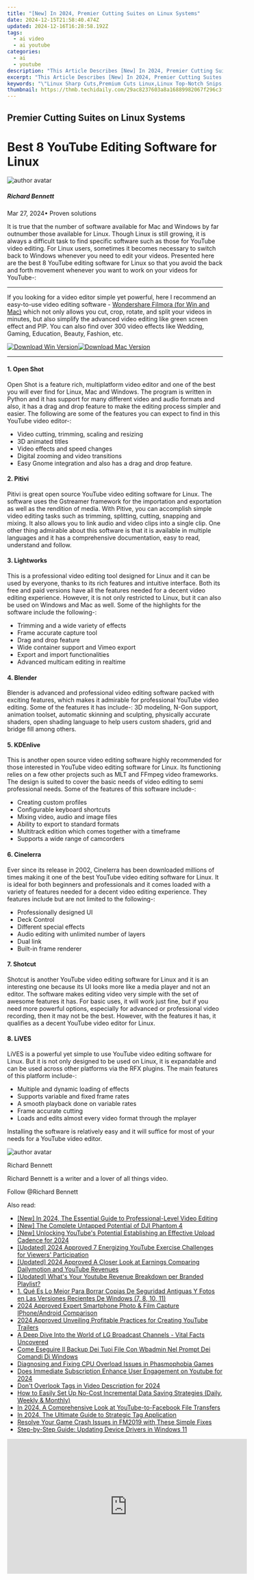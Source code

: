 ```yaml
---
title: "[New] In 2024, Premier Cutting Suites on Linux Systems"
date: 2024-12-15T21:58:40.474Z
updated: 2024-12-16T16:28:58.192Z
tags:
  - ai video
  - ai youtube
categories:
  - ai
  - youtube
description: "This Article Describes [New] In 2024, Premier Cutting Suites on Linux Systems"
excerpt: "This Article Describes [New] In 2024, Premier Cutting Suites on Linux Systems"
keywords: "\"Linux Sharp Cuts,Premium Cuts Linux,Linux Top-Notch Snips,Elite Linux Trimming,Premier Linux Edges,High-Quality Linux Slice,Excellent Linux Trim\""
thumbnail: https://thmb.techidaily.com/29ac8237603a8a16889982067f296c3f071e4f84b086086a9248bc69fcf254fa.jpg
---
```


## Premier Cutting Suites on Linux Systems

# Best 8 YouTube Editing Software for Linux

![author avatar](https://images.wondershare.com/filmora/article-images/richard-bennett.jpg)

##### Richard Bennett

 Mar 27, 2024• Proven solutions

 It is true that the number of software available for Mac and Windows by far outnumber those available for Linux. Though Linux is still growing, it is always a difficult task to find specific software such as those for YouTube video editing. For Linux users, sometimes it becomes necessary to switch back to Windows whenever you need to edit your videos. Presented here are the best 8 YouTube editing software for Linux so that you avoid the back and forth movement whenever you want to work on your videos for YouTube-:

---

 If you looking for a video editor simple yet powerful, here I recommend an easy-to-use video editing software - [Wondershare Filmora (for Win and Mac)](https://tools.techidaily.com/wondershare/filmora/download/) which not only allows you cut, crop, rotate, and split your videos in minutes, but also simplify the advanced video editing like green screen effect and PIP. You can also find over 300 video effects like Wedding, Gaming, Education, Beauty, Fashion, etc.

[![Download Win Version](https://images.wondershare.com/filmora/guide/download-btn-win.jpg)](https://tools.techidaily.com/wondershare/filmora/download/)[![Download Mac Version](https://images.wondershare.com/filmora/guide/download-btn-mac.jpg)](https://tools.techidaily.com/wondershare/filmora/download/)

---

#### 1\.  Open Shot

 Open Shot is a feature rich, multiplatform video editor and one of the best you will ever find for Linux, Mac and Windows. The program is written in Python and it has support for many different video and audio formats and also, it has a drag and drop feature to make the editing process simpler and easier. The following are some of the features you can expect to find in this YouTube video editor-:

* Video cutting, trimming, scaling and resizing
* 3D animated titles
* Video effects and speed changes
* Digital zooming and video transitions
* Easy Gnome integration and also has a drag and drop feature.

#### 2\.  Pitivi

 Pitivi is great open source YouTube video editing software for Linux. The software uses the Gstreamer framework for the importation and exportation as well as the rendition of media. With Pitive, you can accomplish simple video editing tasks such as trimming, splitting, cutting, snapping and mixing. It also allows you to link audio and video clips into a single clip. One other thing admirable about this software is that it is available in multiple languages and it has a comprehensive documentation, easy to read, understand and follow.

#### 3\.  Lightworks

 This is a professional video editing tool designed for Linux and it can be used by everyone, thanks to its rich features and intuitive interface. Both its free and paid versions have all the features needed for a decent video editing experience. However, it is not only restricted to Linux, but it can also be used on Windows and Mac as well. Some of the highlights for the software include the following-:

* Trimming and a wide variety of effects
* Frame accurate capture tool
* Drag and drop feature
* Wide container support and Vimeo export
* Export and import functionalities
* Advanced multicam editing in realtime

#### 4\.  Blender

 Blender is advanced and professional video editing software packed with exciting features, which makes it admirable for professional YouTube video editing. Some of the features it has include-: 3D modeling, N-Gon support, animation toolset, automatic skinning and sculpting, physically accurate shaders, open shading language to help users custom shaders, grid and bridge fill among others.

#### 5\.  KDEnlive

 This is another open source video editing software highly recommended for those interested in YouTube video editing software for Linux. Its functioning relies on a few other projects such as MLT and FFmpeg video frameworks. The design is suited to cover the basic needs of video editing to semi professional needs. Some of the features of this software include-:

* Creating custom profiles
* Configurable keyboard shortcuts
* Mixing video, audio and image files
* Ability to export to standard formats
* Multitrack edition which comes together with a timeframe
* Supports a wide range of camcorders

#### 6\.  Cinelerra

 Ever since its release in 2002, Cinelerra has been downloaded millions of times making it one of the best YouTube video editing software for Linux. It is ideal for both beginners and professionals and it comes loaded with a variety of features needed for a decent video editing experience. They features include but are not limited to the following-:

* Professionally designed UI
* Deck Control
* Different special effects
* Audio editing with unlimited number of layers
* Dual link
* Built-in frame renderer

#### 7\.  Shotcut

 Shotcut is another YouTube video editing software for Linux and it is an interesting one because its UI looks more like a media player and not an editor. The software makes editing video very simple with the set of awesome features it has. For basic uses, it will work just fine, but if you need more powerful options, especially for advanced or professional video recording, then it may not be the best. However, with the features it has, it qualifies as a decent YouTube video editor for Linux.

#### 8. LiVES

 LiVES is a powerful yet simple to use YouTube video editing software for Linux. But it is not only designed to be used on Linux, it is expandable and can be used across other platforms via the RFX plugins. The main features of this platform include-:

* Multiple and dynamic loading of effects
* Supports variable and fixed frame rates
* A smooth playback done on variable rates
* Frame accurate cutting
* Loads and edits almost every video format through the mplayer

 Installing the software is relatively easy and it will suffice for most of your needs for a YouTube video editor.

![author avatar](https://images.wondershare.com/filmora/article-images/richard-bennett.jpg)

Richard Bennett

Richard Bennett is a writer and a lover of all things video.

Follow @Richard Bennett

<ins class="adsbygoogle"
     style="display:block"
     data-ad-format="autorelaxed"
     data-ad-client="ca-pub-7571918770474297"
     data-ad-slot="1223367746"></ins>

<ins class="adsbygoogle"
     style="display:block"
     data-ad-client="ca-pub-7571918770474297"
     data-ad-slot="8358498916"
     data-ad-format="auto"
     data-full-width-responsive="true"></ins>

<span class="atpl-alsoreadstyle">Also read:</span>
<div><ul>
<li><a href="https://youtube-webster.techidaily.com/n-2024-the-essential-guide-to-professional-level-video-editing/"><u>[New] In 2024, The Essential Guide to Professional-Level Video Editing</u></a></li>
<li><a href="https://fox-boxes.techidaily.com/new-the-complete-untapped-potential-of-dji-phantom-4/"><u>[New] The Complete Untapped Potential of DJI Phantom 4</u></a></li>
<li><a href="https://youtube-webster.techidaily.com/nlocking-youtubes-potential-establishing-an-effective-upload-cadence-for-2024/"><u>[New] Unlocking YouTube's Potential Establishing an Effective Upload Cadence for 2024</u></a></li>
<li><a href="https://youtube-webster.techidaily.com/ed-2024-approved-7-energizing-youtube-exercise-challenges-for-viewers-participation/"><u>[Updated] 2024 Approved 7 Energizing YouTube Exercise Challenges for Viewers' Participation</u></a></li>
<li><a href="https://youtube-webster.techidaily.com/ed-2024-approved-a-closer-look-at-earnings-comparing-dailymotion-and-youtube-revenues/"><u>[Updated] 2024 Approved A Closer Look at Earnings Comparing Dailymotion and YouTube Revenues</u></a></li>
<li><a href="https://youtube-webster.techidaily.com/ed-whats-your-youtube-revenue-breakdown-per-branded-playlist/"><u>[Updated] What's Your Youtube Revenue Breakdown per Branded Playlist?</u></a></li>
<li><a href="https://win-info.techidaily.com/1-que-es-lo-mejor-para-borrar-copias-de-seguridad-antiguas-y-fotos-en-las-versiones-recientes-de-windows-7-8-10-11/"><u>1. Qué Es Lo Mejor Para Borrar Copias De Seguridad Antiguas Y Fotos en Las Versiones Recientes De Windows (7, 8, 10, 11)</u></a></li>
<li><a href="https://youtube-help.techidaily.com/2024-approved-expert-smartphone-photo-and-film-capture-iphoneandroid-comparison/"><u>2024 Approved Expert Smartphone Photo & Film Capture IPhone/Android Comparison</u></a></li>
<li><a href="https://youtube-webster.techidaily.com/approved-unveiling-profitable-practices-for-creating-youtube-trailers/"><u>2024 Approved Unveiling Profitable Practices for Creating YouTube Trailers</u></a></li>
<li><a href="https://techtrends.techidaily.com/a-deep-dive-into-the-world-of-lg-broadcast-channels-vital-facts-uncovered/"><u>A Deep Dive Into the World of LG Broadcast Channels - Vital Facts Uncovered</u></a></li>
<li><a href="https://win-advanced.techidaily.com/come-eseguire-il-backup-dei-tuoi-file-con-wbadmin-nel-prompt-dei-comandi-di-windows/"><u>Come Eseguire Il Backup Dei Tuoi File Con Wbadmin Nel Prompt Dei Comandi Di Windows</u></a></li>
<li><a href="https://program-issues.techidaily.com/diagnosing-and-fixing-cpu-overload-issues-in-phasmophobia-games/"><u>Diagnosing and Fixing CPU Overload Issues in Phasmophobia Games</u></a></li>
<li><a href="https://youtube-webster.techidaily.com/immediate-subscription-enhance-user-engagement-on-youtube-for-2024/"><u>Does Immediate Subscription Enhance User Engagement on Youtube for 2024</u></a></li>
<li><a href="https://youtube-webster.techidaily.com/overlook-tags-in-video-description-for-2024/"><u>Don't Overlook Tags in Video Description for 2024</u></a></li>
<li><a href="https://fox-making.techidaily.com/how-to-easily-set-up-no-cost-incremental-data-saving-strategies-daily-weekly-and-monthly/"><u>How to Easily Set Up No-Cost Incremental Data Saving Strategies (Daily, Weekly & Monthly)</u></a></li>
<li><a href="https://facebook-clips.techidaily.com/in-2024-a-comprehensive-look-at-youtube-to-facebook-file-transfers/"><u>In 2024, A Comprehensive Look at YouTube-to-Facebook File Transfers</u></a></li>
<li><a href="https://youtube-webster.techidaily.com/24-the-ultimate-guide-to-strategic-tag-application/"><u>In 2024, The Ultimate Guide to Strategic Tag Application</u></a></li>
<li><a href="https://win-answers.techidaily.com/1722989720721-resolve-your-game-crash-issues-in-fm2019-with-these-simple-fixes/"><u>Resolve Your Game Crash Issues in FM2019 with These Simple Fixes</u></a></li>
<li><a href="https://tech-renaissance.techidaily.com/step-by-step-guide-updating-device-drivers-in-windows-11/"><u>Step-by-Step Guide: Updating Device Drivers in Windows 11</u></a></li>
</ul></div>

<!-- affiliate ads begin -->
<iframe width="560" height="315" src="https://www.youtube.com/embed/97ydpSmzTJw?si=tFcelmtQX4u-b3u5" title="YouTube video player" frameborder="0" allow="accelerometer; autoplay; clipboard-write; encrypted-media; gyroscope; picture-in-picture; web-share" referrerpolicy="strict-origin-when-cross-origin" allowfullscreen></iframe>
<!-- affiliate ads end -->

